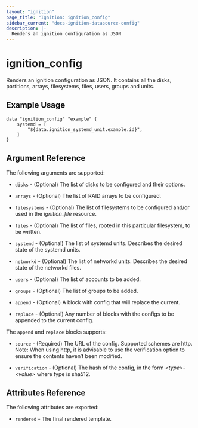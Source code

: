 ```yaml
---
layout: "ignition"
page_title: "Ignition: ignition_config"
sidebar_current: "docs-ignition-datasource-config"
description: |-
  Renders an ignition configuration as JSON
---
```


# ignition\_config

Renders an ignition configuration as JSON. It  contains all the disks, partitions, arrays, filesystems, files, users, groups and units.

## Example Usage

```hcl
data "ignition_config" "example" {
	systemd = [
		"${data.ignition_systemd_unit.example.id}",
	]
}
```

## Argument Reference

The following arguments are supported:

* `disks` - (Optional) The list of disks to be configured and their options.

* `arrays` - (Optional) The list of RAID arrays to be configured.

* `filesystems` - (Optional) The list of filesystems to be configured and/or used in the _ignition_file_ resource.

* `files` - (Optional) The list of files, rooted in this particular filesystem, to be written.

* `systemd` - (Optional) The list of systemd units. Describes the desired state of the systemd units.

* `networkd` - (Optional) The list of networkd units. Describes the desired state of the networkd files.

* `users` - (Optional) The list of accounts to be added.

* `groups` - (Optional) The list of groups to be added.

* `append` - (Optional) A block with config that will replace the current.

* `replace` - (Optional) Any number of blocks with the configs to be appended to the current config.


The `append` and `replace` blocks supports:

* `source` - (Required) The URL of the config. Supported schemes are http. Note: When using http, it is advisable to use the verification option to ensure the contents haven’t been modified.

* `verification` - (Optional) The hash of the config, in the form _\<type\>-\<value\>_ where type is sha512.

## Attributes Reference

The following attributes are exported:

* `rendered` - The final rendered template.
